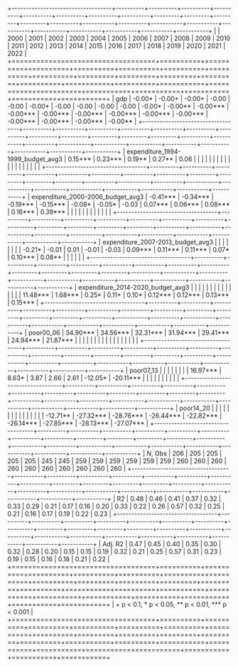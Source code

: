 
+-----------------------------------+----------+----------+----------+----------+----------+----------+----------+----------+---------+---------+---------+---------+----------+-----------+----------+-----------+-----------+-----------+-----------+-----------+-----------+-----------+-----------+
|                                   | 2000     | 2001     | 2002     | 2003     | 2004     | 2005     | 2006     | 2007     | 2008    | 2009    | 2010    | 2011    | 2012     | 2013      | 2014     | 2015      | 2016      | 2017      | 2018      | 2019      | 2020      | 2021      | 2022      |
+===================================+==========+==========+==========+==========+==========+==========+==========+==========+=========+=========+=========+=========+==========+===========+==========+===========+===========+===========+===========+===========+===========+===========+===========+
| gdp                               | -0.00*   | -0.00+   | -0.00+   | -0.00    | -0.00    | -0.00*   | -0.00    | -0.00    | -0.00   | -0.00   | -0.00*  | -0.00** | -0.00*** | -0.00***  | -0.00*** | -0.00***  | -0.00***  | -0.00***  | -0.00***  | -0.00***  | -0.00***  | -0.00***  | -0.00**   |
+-----------------------------------+----------+----------+----------+----------+----------+----------+----------+----------+---------+---------+---------+---------+----------+-----------+----------+-----------+-----------+-----------+-----------+-----------+-----------+-----------+-----------+
| expenditure_1994-1999_budget_avg3 | 0.15***  | 0.23***  | 0.19**   | 0.27**   | 0.06     |          |          |          |         |         |         |         |          |           |          |           |           |           |           |           |           |           |           |
+-----------------------------------+----------+----------+----------+----------+----------+----------+----------+----------+---------+---------+---------+---------+----------+-----------+----------+-----------+-----------+-----------+-----------+-----------+-----------+-----------+-----------+
| expenditure_2000-2006_budget_avg3 | -0.41*** | -0.34*** | -0.19*** | -0.15*** | -0.08*   | -0.05*   | -0.03    | 0.07***  | 0.06*** | 0.08*** | 0.16*** | 0.39*** |          |           |          |           |           |           |           |           |           |           |           |
+-----------------------------------+----------+----------+----------+----------+----------+----------+----------+----------+---------+---------+---------+---------+----------+-----------+----------+-----------+-----------+-----------+-----------+-----------+-----------+-----------+-----------+
| expenditure_2007-2013_budget_avg3 |          |          |          |          |          |          |          | -0.21*   | -0.01   | 0.01    | -0.01   | -0.03   | 0.09***  | 0.11***   | 0.11***  | 0.07*     | 0.10***   | 0.08**    |           |           |           |           |           |
+-----------------------------------+----------+----------+----------+----------+----------+----------+----------+----------+---------+---------+---------+---------+----------+-----------+----------+-----------+-----------+-----------+-----------+-----------+-----------+-----------+-----------+
| expenditure_2014-2020_budget_avg3 |          |          |          |          |          |          |          |          |         |         |         |         |          |           | 11.48*** | 1.68***   | 0.25*     | 0.11+     | 0.10*     | 0.12***   | 0.12***   | 0.13***   | 0.15***   |
+-----------------------------------+----------+----------+----------+----------+----------+----------+----------+----------+---------+---------+---------+---------+----------+-----------+----------+-----------+-----------+-----------+-----------+-----------+-----------+-----------+-----------+
| poor00_06                         | 34.90*** | 34.56*** | 32.31*** | 31.94*** | 29.41*** | 24.94*** | 21.87*** |          |         |         |         |         |          |           |          |           |           |           |           |           |           |           |           |
+-----------------------------------+----------+----------+----------+----------+----------+----------+----------+----------+---------+---------+---------+---------+----------+-----------+----------+-----------+-----------+-----------+-----------+-----------+-----------+-----------+-----------+
| poor07_13                         |          |          |          |          |          |          |          | 16.97*** | 8.63*   | 3.87    | 2.66    | 2.61    | -12.05*  | -20.11*** |          |           |           |           |           |           |           |           |           |
+-----------------------------------+----------+----------+----------+----------+----------+----------+----------+----------+---------+---------+---------+---------+----------+-----------+----------+-----------+-----------+-----------+-----------+-----------+-----------+-----------+-----------+
| poor14_20                         |          |          |          |          |          |          |          |          |         |         |         |         |          |           | -12.71** | -27.32*** | -28.76*** | -26.44*** | -22.82*** | -26.14*** | -27.85*** | -28.13*** | -27.07*** |
+-----------------------------------+----------+----------+----------+----------+----------+----------+----------+----------+---------+---------+---------+---------+----------+-----------+----------+-----------+-----------+-----------+-----------+-----------+-----------+-----------+-----------+
| N, Obs                            | 206      | 205      | 205      | 205      | 205      | 245      | 245      | 259      | 259     | 259     | 259     | 259     | 259      | 260       | 260      | 260       | 260       | 260       | 260       | 260       | 260       | 260       | 260       |
+-----------------------------------+----------+----------+----------+----------+----------+----------+----------+----------+---------+---------+---------+---------+----------+-----------+----------+-----------+-----------+-----------+-----------+-----------+-----------+-----------+-----------+
| R2                                | 0.48     | 0.46     | 0.41     | 0.37     | 0.32     | 0.33     | 0.29     | 0.21     | 0.17    | 0.16    | 0.20    | 0.33    | 0.22     | 0.26      | 0.57     | 0.32      | 0.25      | 0.21      | 0.16      | 0.17      | 0.19      | 0.22      | 0.23      |
+-----------------------------------+----------+----------+----------+----------+----------+----------+----------+----------+---------+---------+---------+---------+----------+-----------+----------+-----------+-----------+-----------+-----------+-----------+-----------+-----------+-----------+
| Adj. R2                           | 0.47     | 0.45     | 0.40     | 0.35     | 0.30     | 0.32     | 0.28     | 0.20     | 0.15    | 0.15    | 0.19    | 0.32    | 0.21     | 0.25      | 0.57     | 0.31      | 0.23      | 0.19      | 0.15      | 0.16      | 0.18      | 0.21      | 0.22      |
+===================================+==========+==========+==========+==========+==========+==========+==========+==========+=========+=========+=========+=========+==========+===========+==========+===========+===========+===========+===========+===========+===========+===========+===========+
| + p < 0.1, * p < 0.05, ** p < 0.01, *** p < 0.001                                                                                                                                                                                                                                                   |
+===================================+==========+==========+==========+==========+==========+==========+==========+==========+=========+=========+=========+=========+==========+===========+==========+===========+===========+===========+===========+===========+===========+===========+===========+
